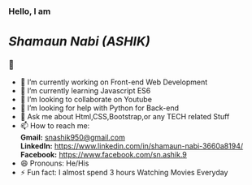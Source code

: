 ### Hello, I am <i> <h2>Shamaun Nabi (ASHIK)</h2></i> 👋


- 🔭 I’m currently working on Front-end Web Development
- 🌱 I’m currently learning Javascript ES6
- 👯 I’m looking to collaborate on Youtube
- 🤔 I’m looking for help with Python for Back-end
- 💬 Ask me about Html,CSS,Bootstrap,or any TECH related Stuff
- 📫 How to reach me:<br><b>Gmail:</b> snashik950@gmail.com <br>
                       <b>LinkedIn:</b> https://www.linkedin.com/in/shamaun-nabi-3660a8194/ <br>
                       <b>Facebook:</b> https://www.facebook.com/sn.ashik.9
- 😄 Pronouns: He/His
- ⚡ Fun fact: I almost spend 3 hours Watching Movies Everyday

